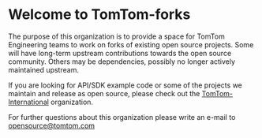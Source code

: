 # Welcome to TomTom-forks

The purpose of this organization is to provide a space for TomTom Engineering teams to work on forks of existing open source projects. Some will have long-term upstream contributions towards the open source community. Others may be dependencies, possibly no longer actively maintained upstream.

If you are looking for API/SDK example code or some of the projects we maintain and release as open source, please check out the [TomTom-International](https://github.com/tomtom-international) organization.

For further questions about this organization please write an e-mail to opensource@tomtom.com

